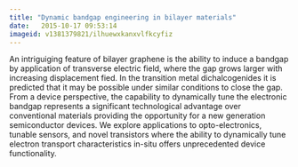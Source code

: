 ```yaml
---
title: "Dynamic bandgap engineering in bilayer materials"
date:   2015-10-17 09:53:14
imageid: v1381379821/ilhuewxkanxvlfkcyfiz
---
```


An intriguiging feature of bilayer graphene is the ability to induce a bandgap by application of transverse electric field, where the gap grows larger with increasing displacement fied. In the transition metal dichalcogenides it is predicted that it may be possible under similar conditions to close the gap. From a device perspective, the capability to dynamically tune the electronic bandgap represents a significant technological advantage over conventional materials providing the opportunity for a new generation semiconductor devices. We explore applications to opto-electronics, tunable sensors, and novel transistors where the ability to dynamically tune electron transport characteristics in-situ offers unprecedented device functionality.
